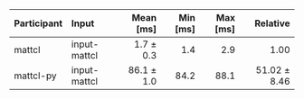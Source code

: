 | Participant | Input | Mean [ms] | Min [ms] | Max [ms] | Relative |
|:---|:---|---:|---:|---:|---:|
| mattcl | input-mattcl | 1.7 ± 0.3 | 1.4 | 2.9 | 1.00 |
| mattcl-py | input-mattcl | 86.1 ± 1.0 | 84.2 | 88.1 | 51.02 ± 8.46 |
